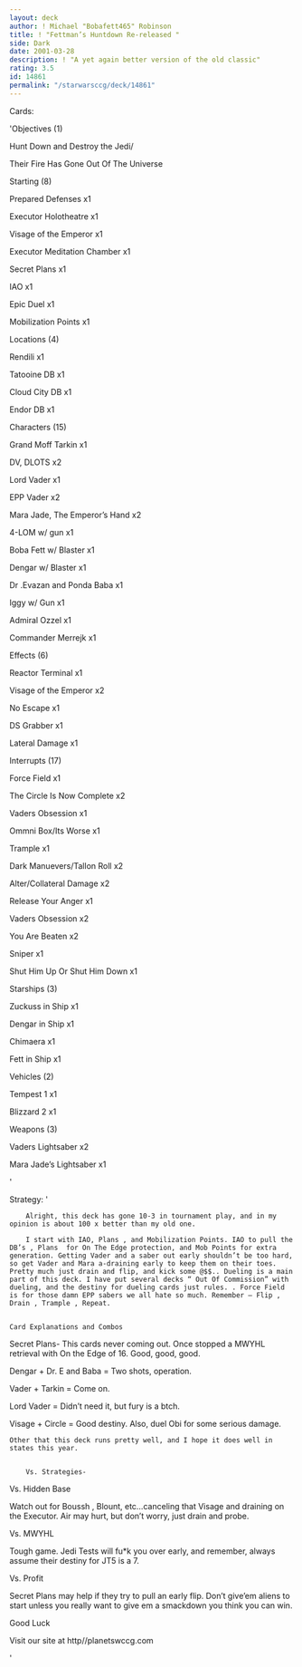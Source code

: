 ```yaml
---
layout: deck
author: ! Michael "Bobafett465" Robinson
title: ! "Fettman’s Huntdown Re-released "
side: Dark
date: 2001-03-28
description: ! "A yet again better version of the old classic"
rating: 3.5
id: 14861
permalink: "/starwarsccg/deck/14861"
---
```

Cards: 

'Objectives (1)

Hunt Down and Destroy the Jedi/ 

Their Fire Has Gone Out Of The Universe


Starting  (8)

Prepared Defenses x1 

Executor Holotheatre x1 

Visage of the Emperor x1 

Executor  Meditation Chamber x1 

Secret Plans x1 

IAO x1 

Epic Duel x1 

Mobilization Points x1 


Locations (4)

Rendili x1 

Tatooine DB x1 

Cloud City DB x1 

Endor DB x1 


Characters (15)

Grand Moff Tarkin x1 

DV, DLOTS x2 

Lord Vader x1 

EPP Vader x2

Mara Jade, The Emperor&#8217;s Hand x2

4-LOM w/ gun  x1 

Boba Fett w/ Blaster x1 

Dengar w/ Blaster x1 

Dr .Evazan and Ponda Baba x1 

Iggy w/ Gun x1

Admiral Ozzel x1

Commander Merrejk x1    


Effects (6)

Reactor Terminal  x1  

Visage of the Emperor x2

No Escape x1  

DS Grabber x1  

Lateral Damage x1 


Interrupts (17)

Force Field x1

The Circle Is Now Complete x2 

Vaders Obsession x1

Ommni Box/Its Worse x1  

Trample x1 

Dark Manuevers/Tallon Roll x2 

Alter/Collateral Damage  x2

Release Your Anger x1 

Vaders Obsession x2 

You Are Beaten x2 

Sniper x1 

Shut Him Up Or Shut Him Down x1  


Starships (3)

Zuckuss in Ship x1 

Dengar in Ship x1 

Chimaera x1 

Fett in Ship x1 


Vehicles (2)

Tempest 1 x1 

Blizzard 2 x1 



Weapons (3)

Vaders Lightsaber x2 

Mara Jade&#8217;s Lightsaber x1 

'

Strategy: '

		Alright, this deck has gone 10-3 in tournament play, and in my opinion is about 100 x better than my old one. 

		I start with IAO, Plans , and Mobilization Points. IAO to pull the DB’s , Plans  for On The Edge protection, and Mob Points for extra generation. Getting Vader and a saber out early shouldn’t be too hard, so get Vader and Mara a-draining early to keep them on their toes. Pretty much just drain and flip, and kick some @$$.. Dueling is a main part of this deck. I have put several decks “ Out Of Commission” with dueling, and the destiny for dueling cards just rules. . Force Field is for those damn EPP sabers we all hate so much. Remember – Flip , Drain , Trample , Repeat. 


	Card Explanations and Combos


Secret Plans- This cards never coming out. Once stopped a MWYHL retrieval with On the Edge of 16. Good, good, good.


Dengar + Dr. E and Baba = Two shots, operation. 


Vader + Tarkin = Come on. 


Lord Vader = Didn’t need it, but fury is a btch. 


Visage + Circle =  Good destiny. Also, duel Obi for some serious damage. 


	Other that this deck runs pretty well, and I hope it does well in states this year.


		Vs. Strategies-

Vs. Hidden Base

Watch out for Boussh , Blount, etc…canceling that Visage and draining on the Executor. Air may hurt, but don’t worry, just drain and probe. 


Vs. MWYHL 

Tough game. Jedi Tests will fu*k you over early, and remember, always assume their destiny for JT5 is a 7.  


Vs. Profit

Secret Plans may help if they try to pull an early flip. Don’t give’em aliens to start unless you really want to give em a smackdown you think you can win. 



Good Luck 


Visit our site at http//planetswccg.com


'
